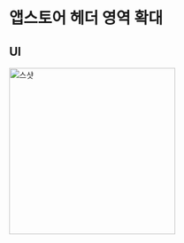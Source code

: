 # 앱스토어 헤더 영역 확대

## UI

<img width="300px" alt="스샷" src="https://github.com/kangddong/interestingUI-iOS/assets/50406861/75f63b11-71de-4845-af0d-68a62788e237"/>
